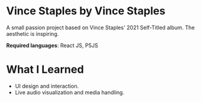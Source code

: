 # Vince Staples by Vince Staples

A small passion project based on Vince Staples' 2021 Self-Titled album. The aesthetic is inspiring. 

**Required languages**: React JS, P5JS

# What I Learned

* UI design and interaction.
* Live audio visualization and media handling. 